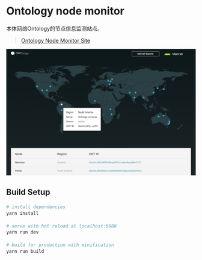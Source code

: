 # Ontology node monitor

本体网络Ontology的节点信息监测站点。
> [Ontology Node Monitor Site](https://monitor.ont.io/)

![Views](example.png)

## Build Setup

``` bash
# install dependencies
yarn install

# serve with hot reload at localhost:8080
yarn run dev

# build for production with minification
yarn run build
```
